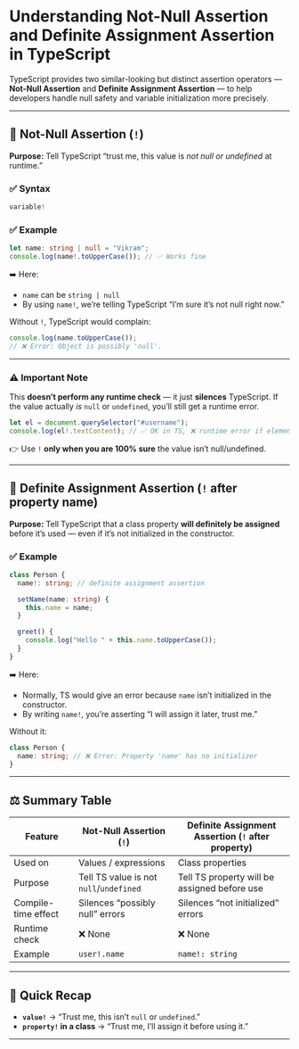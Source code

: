 # Understanding Not-Null Assertion and Definite Assignment Assertion in TypeScript

TypeScript provides two similar-looking but distinct assertion operators — **Not-Null Assertion** and **Definite Assignment Assertion** — to help developers handle null safety and variable initialization more precisely.

---

## 🔹 Not-Null Assertion (`!`)

**Purpose:** Tell TypeScript “trust me, this value is *not null or undefined* at runtime.”

### ✅ Syntax
```ts
variable!
```

### ✅ Example
```ts
let name: string | null = "Vikram";
console.log(name!.toUpperCase()); // ✅ Works fine
```

➡️ Here:
- `name` can be `string | null`
- By using `name!`, we’re telling TypeScript “I’m sure it’s not null right now.”

Without `!`, TypeScript would complain:
```ts
console.log(name.toUpperCase()); 
// ❌ Error: Object is possibly 'null'.
```

---

### ⚠️ Important Note
This **doesn’t perform any runtime check** — it just **silences** TypeScript.
If the value actually *is* `null` or `undefined`, you’ll still get a runtime error.

```ts
let el = document.querySelector("#username");
console.log(el!.textContent); // ✅ OK in TS, ❌ runtime error if element not found
```

👉 Use `!` **only when you are 100% sure** the value isn’t null/undefined.

---

## 🔹 Definite Assignment Assertion (`!` after property name)

**Purpose:** Tell TypeScript that a class property **will definitely be assigned** before it’s used — even if it’s not initialized in the constructor.

### ✅ Example
```ts
class Person {
  name!: string; // definite assignment assertion

  setName(name: string) {
    this.name = name;
  }

  greet() {
    console.log("Hello " + this.name.toUpperCase());
  }
}
```

➡️ Here:
- Normally, TS would give an error because `name` isn’t initialized in the constructor.
- By writing `name!`, you’re asserting “I will assign it later, trust me.”

Without it:
```ts
class Person {
  name: string; // ❌ Error: Property 'name' has no initializer
}
```

---

## ⚖️ Summary Table

| Feature | Not-Null Assertion (`!`) | Definite Assignment Assertion (`!` after property) |
|----------|--------------------------|----------------------------------------------------|
| Used on | Values / expressions | Class properties |
| Purpose | Tell TS value is not `null`/`undefined` | Tell TS property will be assigned before use |
| Compile-time effect | Silences “possibly null” errors | Silences “not initialized” errors |
| Runtime check | ❌ None | ❌ None |
| Example | `user!.name` | `name!: string` |

---

## 🧠 Quick Recap

- **`value!`** → “Trust me, this isn’t `null` or `undefined`.”
- **`property!` in a class** → “Trust me, I’ll assign it before using it.”

---
